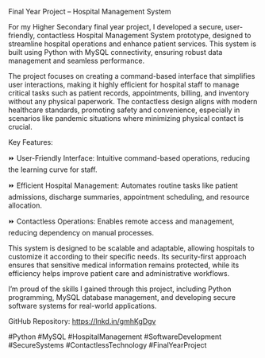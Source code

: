 Final Year Project – Hospital Management System

For my Higher Secondary final year project, I developed a secure, user-friendly, contactless Hospital Management System prototype, designed to streamline hospital operations and enhance patient services. This system is built using Python with MySQL connectivity, ensuring robust data management and seamless performance.

The project focuses on creating a command-based interface that simplifies user interactions, making it highly efficient for hospital staff to manage critical tasks such as patient records, appointments, billing, and inventory without any physical paperwork. The contactless design aligns with modern healthcare standards, promoting safety and convenience, especially in scenarios like pandemic situations where minimizing physical contact is crucial.

Key Features:

⏩ User-Friendly Interface: Intuitive command-based operations, reducing the learning curve for staff.

⏩ Efficient Hospital Management: Automates routine tasks like patient admissions, discharge summaries, appointment scheduling, and resource allocation.

⏩ Contactless Operations: Enables remote access and management, reducing dependency on manual processes.


This system is designed to be scalable and adaptable, allowing hospitals to customize it according to their specific needs. Its security-first approach ensures that sensitive medical information remains protected, while its efficiency helps improve patient care and administrative workflows.

I’m proud of the skills I gained through this project, including Python programming, MySQL database management, and developing secure software systems for real-world applications.

GitHub Repository: 
https://lnkd.in/gmhKgDgv

#Python 
#MySQL 
#HospitalManagement
#SoftwareDevelopment 
#SecureSystems 
#ContactlessTechnology 
#FinalYearProject
